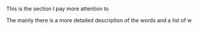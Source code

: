 This is the section I pay more attention to

The mainly there is a more detailed description of the words and a list of w
